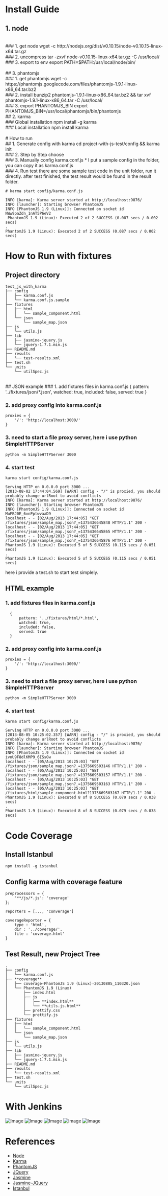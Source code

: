 # Install Guide

## 1. node

</br>
### 1. get node
	wget -c http://nodejs.org/dist/v0.10.15/node-v0.10.15-linux-x64.tar.gz

</br>
### 2. uncompress
	tar -zxvf node-v0.10.15-linux-x64.tar.gz -C /usr/local/

</br>
### 3. export to env
	export PATH=$PATH:/usr/local/node/bin/

</br>
</br>
## 3. phantomjs
</br>
### 1. get phantomjs
	wget -c https://phantomjs.googlecode.com/files/phantomjs-1.9.1-linux-x86_64.tar.bz2
</br>
###	2. install
	bunzip2 phantomjs-1.9.1-linux-x86_64.tar.bz2 && tar xvf phantomjs-1.9.1-linux-x86_64.tar -C /usr/local/
</br>
###	3. export PHANTOMJS_BIN
	export PHANTOMJS_BIN=/usr/local/phantomjs/bin/phantomjs

</br>
## 2. karma
</br>
### Global installation
	npm install -g karma
</br>
### Local installation
	npm install karma

</br>
</br>
# How to run
</br>
##	1. Generate config with karma
	cd project-with-js-test/config && karma init

</br>
###	2. Step by Step choose

</br>
### 3. Manually config karma.conf.js
* I put a sample config in the folder, you can copy it as karma.conf.js

</br>
### 4. Run test
there are some sample test code in the unit folder, run it directly.
after test finished, the test result would be found in the result folder.

	# karma start config/karma.conf.js

	INFO [karma]: Karma server started at http://localhost:9876/
	INFO [launcher]: Starting browser PhantomJS
	INFO [PhantomJS 1.9 (Linux)]: Connected on socket id NWw9paZdn_1nAT5P6eV2
	 PhantomJS 1.9 (Linux): Executed 2 of 2 SUCCESS (0.087 secs / 0.002 secs)
	.
	PhantomJS 1.9 (Linux): Executed 2 of 2 SUCCESS (0.087 secs / 0.002 secs)

# How to Run with fixtures
## Project directory
    test_js_with_karma
    ├── config
    │   ├── karma.conf.js
    │   └── karma.conf.js.sample
    ├── fixtures
    │   ├── html
    │   │   └── sample_component.html
    │   └── json
    │       └── sample_map.json
    ├── js
    │   └── utils.js
    ├── lib
    │   ├── jasmine-jquery.js
    │   └── jquery-1.7.1.min.js
    ├── README.md
    ├── results
    │   └── test-results.xml
    ├── test.sh
    └── units
        └── utilSpec.js

<br/>
## JSON example
### 1. add fixtures files in karma.conf.js
      {
          pattern: '../fixtures/json/*.json',
          watched: true,
          included: false,
          served: true
      }

### 2. add proxy config into karma.conf.js
    proxies = {
        '/': 'http://localhost:3000/'
    }

### 3. need to start a file proxy server, here i use python SimpleHTTPServer
    python -m SimpleHTTPServer 3000

### 4. start test
    karma start config/karma.conf.js

    Serving HTTP on 0.0.0.0 port 3000 ...
    [2013-08-02 17:44:04.569] [WARN] config - "/" is proxied, you should probably change urlRoot to avoid conflicts
    INFO [karma]: Karma server started at http://localhost:9876/
    INFO [launcher]: Starting browser PhantomJS
    INFO [PhantomJS 1.9 (Linux)]: Connected on socket id MuFBJ0E_6vnPptwvaaD9
    localhost - - [02/Aug/2013 17:44:05] "GET /fixtures/json/sample_map.json?_=1375436645848 HTTP/1.1" 200 -
    localhost - - [02/Aug/2013 17:44:05] "GET /fixtures/json/sample_map.json?_=1375436645865 HTTP/1.1" 200 -
    localhost - - [02/Aug/2013 17:44:05] "GET /fixtures/json/sample_map.json?_=1375436645876 HTTP/1.1" 200 -
    PhantomJS 1.9 (Linux): Executed 5 of 5 SUCCESS (0.115 secs / 0.051 secs)
    .
    PhantomJS 1.9 (Linux): Executed 5 of 5 SUCCESS (0.115 secs / 0.051 secs)

here i provide a test.sh to start test simplely.
<br/>
## HTML example
### 1. add fixtures files in karma.conf.js
      {
          pattern: '../fixtures/html/*.html',
          watched: true,
          included: false,
          served: true
      }

### 2. add proxy config into karma.conf.js
    proxies = {
        '/': 'http://localhost:3000/'
    }

### 3. need to start a file proxy server, here i use python SimpleHTTPServer
    python -m SimpleHTTPServer 3000

### 4. start test

    karma start config/karma.conf.js

    Serving HTTP on 0.0.0.0 port 3000 ...
    [2013-08-05 10:25:02.357] [WARN] config - "/" is proxied, you should probably change urlRoot to avoid conflicts
    INFO [karma]: Karma server started at http://localhost:9876/
    INFO [launcher]: Starting browser PhantomJS
    INFO [PhantomJS 1.9 (Linux)]: Connected on socket id ivnU9F8dlKMP9_6ISsGw
    localhost - - [05/Aug/2013 10:25:03] "GET /fixtures/json/sample_map.json?_=1375669503146 HTTP/1.1" 200 -
    localhost - - [05/Aug/2013 10:25:03] "GET /fixtures/json/sample_map.json?_=1375669503157 HTTP/1.1" 200 -
    localhost - - [05/Aug/2013 10:25:03] "GET /fixtures/json/sample_map.json?_=1375669503163 HTTP/1.1" 200 -
    localhost - - [05/Aug/2013 10:25:03] "GET /fixtures/html/sample_component.html?1375669503167 HTTP/1.1" 200 -
    PhantomJS 1.9 (Linux): Executed 8 of 8 SUCCESS (0.079 secs / 0.038 secs)
    .
    PhantomJS 1.9 (Linux): Executed 8 of 8 SUCCESS (0.079 secs / 0.038 secs)


# Code Coverage
## Install Istanbul
    npm install -g istanbul

## Config karma with coverage feature
    preprocessors = {
        '**/js/*.js': 'coverage'
    };

    reporters = [..., 'converage']

    coverageReporter = {
        type : 'html',
        dir : '../coverage/',
        file : 'coverage.html'
    }

## Test Result, new Project Tree
    .
    ├── config
    │   └── karma.conf.js
    ├── **coverage**
    │   ├── coverage-PhantomJS 1.9 (Linux)-20130805_110320.json
    │   └── PhantomJS 1.9 (Linux)
    │       ├── index.html
    │       ├── js
    │       │   ├── **index.html**
    │       │   └── **utils.js.html**
    │       ├── prettify.css
    │       └── prettify.js
    ├── fixtures
    │   ├── html
    │   │   └── sample_component.html
    │   └── json
    │       └── sample_map.json
    ├── js
    │   └── utils.js
    ├── lib
    │   ├── jasmine-jquery.js
    │   └── jquery-1.7.1.min.js
    ├── README.md
    ├── results
    │   └── test-results.xml
    ├── test.sh
    └── units
        └── utilSpec.js

# With Jenkins
![Image](../master/snapshots/jenkins_1.jpg?raw=true)
![Image](../master/snapshots/jenkins_2.jpg?raw=true)
![Image](../master/snapshots/jenkins_3.jpg?raw=true)
![Image](../master/snapshots/jenkins_4.jpg?raw=true)
![Image](../master/snapshots/jenkins_5.jpg?raw=true)


# References

+ [Node](http://nodejs.org/)
+ [Karma](http://karma-runner.github.io/0.8/index.html)
+ [PhantomJS](http://phantomjs.org/)
+ [JQuery](http://jquery.com/)
+ [Jasmine](http://jasmine.github.io/)
+ [Jasmine-JQuery](https://github.com/velesin/jasmine-jquery)
+ [Istanbul](https://github.com/yahoo/istanbul)
